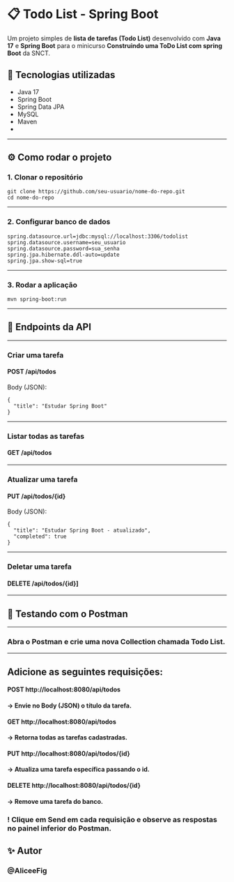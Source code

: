 # 📋 Todo List - Spring Boot

Um projeto simples de **lista de tarefas (Todo List)** desenvolvido com **Java 17** e **Spring Boot** para o minicurso **Construindo uma ToDo List com spring Boot** da SNCT.

## 🚀 Tecnologias utilizadas
- Java 17
- Spring Boot
- Spring Data JPA
- MySQL
- Maven
- 
---

## ⚙️ Como rodar o projeto

### 1. Clonar o repositório
```
git clone https://github.com/seu-usuario/nome-do-repo.git
cd nome-do-repo
```
---
### 2. Configurar banco de dados
```
spring.datasource.url=jdbc:mysql://localhost:3306/todolist
spring.datasource.username=seu_usuario
spring.datasource.password=sua_senha
spring.jpa.hibernate.ddl-auto=update
spring.jpa.show-sql=true
```
---
### 3. Rodar a aplicação 
```
mvn spring-boot:run
```
---

## 📌 Endpoints da API
---
### Criar uma tarefa

#### POST /api/todos
Body (JSON):
```
{
  "title": "Estudar Spring Boot"
}
```
---
### Listar todas as tarefas

#### GET /api/todos
----
### Atualizar uma tarefa

#### PUT /api/todos/{id}
Body (JSON):
```
{
  "title": "Estudar Spring Boot - atualizado",
  "completed": true
}
```
---
### Deletar uma tarefa

#### DELETE /api/todos/{id}]
---

## 🧪 Testando com o Postman
---
### Abra o Postman e crie uma nova Collection chamada Todo List.
---
## Adicione as seguintes requisições:

#### POST http://localhost:8080/api/todos
#### → Envie no Body (JSON) o título da tarefa.

#### GET http://localhost:8080/api/todos
#### → Retorna todas as tarefas cadastradas.

#### PUT http://localhost:8080/api/todos/{id}
#### → Atualiza uma tarefa específica passando o id.

#### DELETE http://localhost:8080/api/todos/{id}
#### → Remove uma tarefa do banco.

### ! Clique em Send em cada requisição e observe as respostas no painel inferior do Postman.

## ✨ Autor
### @AliceeFig

